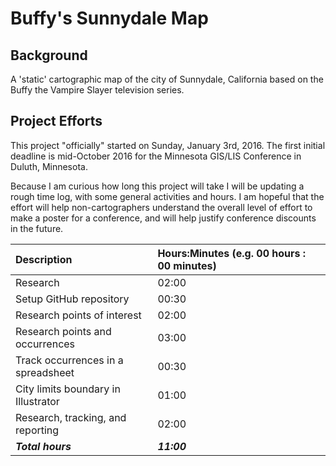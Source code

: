 # Buffy's Sunnydale Map

## Background
A 'static' cartographic map of the city of Sunnydale, California based on the Buffy the Vampire Slayer television series.

## Project Efforts
This project "officially" started on Sunday, January 3rd, 2016. The first initial deadline is mid-October 2016 for the Minnesota GIS/LIS Conference in Duluth, Minnesota.

Because I am curious how long this project will take I will be updating a rough time log, with some general activities and hours. I am hopeful that the effort will help non-cartographers understand the overall level of effort to make a poster for a conference, and will help justify conference discounts in the future.

|  Description    | Hours:Minutes (e.g. 00 hours : 00 minutes)     |
| :------------- | :------------- |
| Research       |   02:00     |
| Setup GitHub repository       | 00:30      |
| Research points of interest       | 02:00      |
| Research points and occurrences       | 03:00      |
| Track occurrences in a spreadsheet       | 00:30      |
| City limits boundary in Illustrator      | 01:00      |
| Research, tracking, and reporting       | 02:00      |
| **_Total hours_**       | **_11:00_**       |
